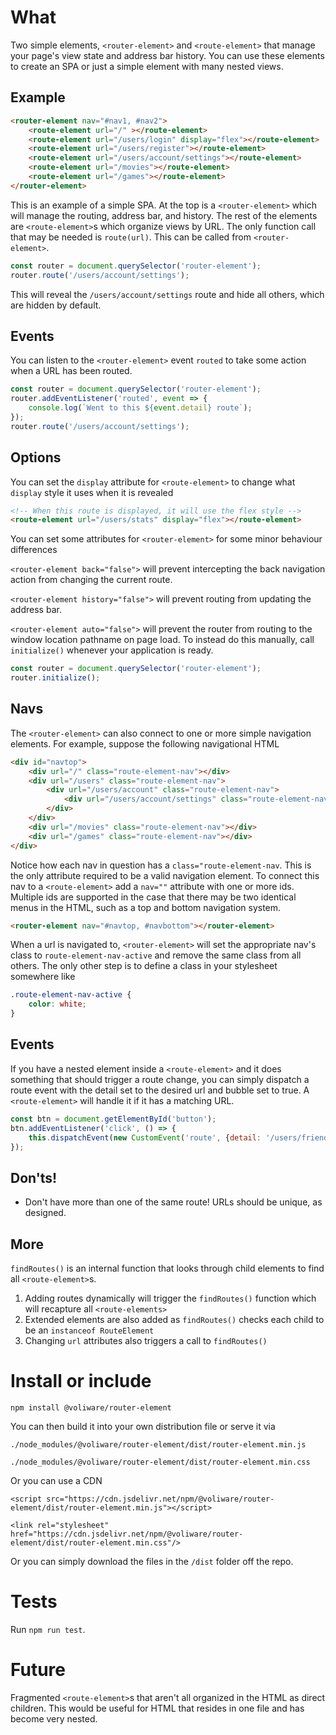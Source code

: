 # What
Two simple elements, `<router-element>` and `<route-element>` that manage your page's view state and address bar history. You can use these elements to create an SPA or just a simple element with many nested views.

## Example

```html
<router-element nav="#nav1, #nav2">
    <route-element url="/" ></route-element>
    <route-element url="/users/login" display="flex"></route-element>
    <route-element url="/users/register"></route-element>
    <route-element url="/users/account/settings"></route-element>
    <route-element url="/movies"></route-element>
    <route-element url="/games"></route-element>
</router-element>
```

This is an example of a simple SPA. At the top is a `<router-element>` which will manage the routing, address bar, and history. The rest of the elements are `<route-element>`s which organize views by URL. The only function call that may be needed is `route(url)`. This can be called from `<router-element>`.

```js
const router = document.querySelector('router-element');
router.route('/users/account/settings');
```

This will reveal the `/users/account/settings` route and hide all others, which are hidden by default.

## Events
You can listen to the `<router-element>` event `routed` to take some action when a URL has been routed.

```js
const router = document.querySelector('router-element');
router.addEventListener('routed', event => {
    console.log(`Went to this ${event.detail} route`);
});
router.route('/users/account/settings');
```

## Options
You can set the `display` attribute for `<route-element>` to change what `display` style it uses when it is revealed

```html
<!-- When this route is displayed, it will use the flex style -->
<route-element url="/users/stats" display="flex"></route-element>
```

You can set some attributes for `<router-element>` for some minor behaviour differences

`<router-element back="false">` will prevent intercepting the back navigation action from changing the current route.

`<router-element history="false">` will prevent routing from updating the address bar. 

`<router-element auto="false">` will prevent the router from routing to the window location pathname on page load. To instead do this manually, call `initialize()` whenever your application is ready.

```js
const router = document.querySelector('router-element');
router.initialize(); 
```

## Navs
The `<router-element>` can also connect to one or more simple navigation elements. For example, suppose the following navigational HTML

```html
<div id="navtop">
    <div url="/" class="route-element-nav"></div>
    <div url="/users" class="route-element-nav">
        <div url="/users/account" class="route-element-nav">
            <div url="/users/account/settings" class="route-element-nav"></div>
        </div>
    </div>
    <div url="/movies" class="route-element-nav"></div>
    <div url="/games" class="route-element-nav"></div>
</div>
```

Notice how each nav in question has a `class="route-element-nav`. This is the only attribute required to be a valid navigation element. To connect this nav to a `<route-element>` add a `nav=""` attribute with one or more ids. Multiple ids are supported in the case that there may be two identical menus in the HTML, such as a top and bottom navigation system.

```html
<router-element nav="#navtop, #navbottom"></router-element>
```

When a url is navigated to, `<router-element>` will set the appropriate nav's class to `route-element-nav-active` and remove the same class from all others. The only other step is to define a class in your stylesheet somewhere like

```css
.route-element-nav-active {
    color: white;
}
```

## Events
If you have a nested element inside a `<route-element>` and it does something that should trigger a route change, you can simply dispatch a route event with the detail set to the desired url and bubble set to true. A `<route-element>` will handle it if it has a matching URL.

```js 
const btn = document.getElementById('button');
btn.addEventListener('click', () => {
    this.dispatchEvent(new CustomEvent('route', {detail: '/users/friends', bubbles: true}));
});
```

## Don'ts!
- Don't have more than one of the same route! URLs should be unique, as designed.

## More
`findRoutes()` is an internal function that looks through child elements to find all `<route-element>`s.

1. Adding routes dynamically will trigger the `findRoutes()` function which will recapture all `<route-elements>`
2. Extended elements are also added as `findRoutes()` checks each child to be an `instanceof RouteElement`
3. Changing `url` attributes also triggers a call to `findRoutes()`

# Install or include

`npm install @voliware/router-element`

You can then build it into your own distribution file or serve it via 

`./node_modules/@voliware/router-element/dist/router-element.min.js`

`./node_modules/@voliware/router-element/dist/router-element.min.css`

Or you can use a CDN

`<script src="https://cdn.jsdelivr.net/npm/@voliware/router-element/dist/router-element.min.js"></script>`

`<link rel="stylesheet" href="https://cdn.jsdelivr.net/npm/@voliware/router-element/dist/router-element.min.css"/>`

Or you can simply download the files in the `/dist` folder off the repo.

# Tests
Run `npm run test`.

# Future
Fragmented `<route-element>`s that aren't all organized in the HTML as direct children. This would be useful for HTML that resides in one file and has become very nested.
